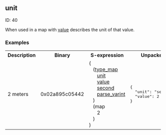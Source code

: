 ## unit

ID: 40

When used in a map with [value](./value.md) describes the unit of that value.

### Examples

<table><tr><th>Description</th><th>Binary</th><th>S-expression</th><th>Unpacked</th></tr><tr><td>2 meters</td><td>0x02a895c05442</td><td>(<br>&nbsp;&nbsp;&nbsp;(<a href="./type_map.md">type_map</a> <br>&nbsp;&nbsp;&nbsp;&nbsp;&nbsp;&nbsp;<a href="./unit.md">unit</a> <br>&nbsp;&nbsp;&nbsp;&nbsp;&nbsp;&nbsp;<a href="./value.md">value</a> <br>&nbsp;&nbsp;&nbsp;&nbsp;&nbsp;&nbsp;<a href="./second.md">second</a> <br>&nbsp;&nbsp;&nbsp;&nbsp;&nbsp;&nbsp;<a href="./parse_varint.md">parse_varint</a><br>&nbsp;&nbsp;&nbsp;) <br>&nbsp;&nbsp;&nbsp;(map <br>&nbsp;&nbsp;&nbsp;&nbsp;&nbsp;&nbsp;2<br>&nbsp;&nbsp;&nbsp;)<br>)</td><td><pre>{
  "unit": "second",
  "value": 2
}</pre></td></table>